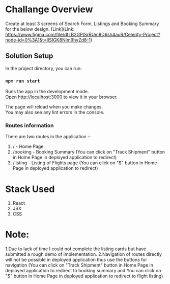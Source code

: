 # Challange Overview

Create at least 3 screens of Search Form, Listings and Booking Summary for the below design. 
[Link](Link: https://www.figma.com/file/dtLB2GPISrRUm8D6sh4auR/Celerity-Project?node-id=0%3A1&t=IlSIGK8NIm9hyZd8-1)

## Solution Setup

In the project directory, you can run:

### `npm run start`

Runs the app in the development mode.\
Open [http://localhost:3000](http://localhost:3000) to view it in your browser.

The page will reload when you make changes.\
You may also see any lint errors in the console.

### Routes information
There are two routes in the application :-
1. / - Home Page
2. /booking - Booking Summary (You can click on "Track Shipment" button in Home Page in deployed application to redirect)
3. /listing - Listing of Flights page (You can click on "$" button in Home Page in deployed application to redirect)
# Stack Used 
1. React
2. JSX
3. CSS

# Note:
1.Due to lack of time I could not complete the listing cards but have submitted a rough demo of implementation.
2.Navigation of routes directly will not be possible in deployed application thus use the buttons for navigation (You can click on "Track Shipment" button in Home Page in deployed application to redirect to booking summary and You can click on "$" button in Home Page in deployed application to redirect to flight listing)